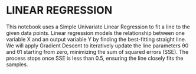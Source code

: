 # LINEAR REGRESSION

This notebook uses a Simple Univariate Linear Regression to fit a line to the given data points. Linear regression models the relationship between one variable X and an output variable Y by finding the best-fitting straight line. We will apply Gradient Descent to iteratively update the line parameters θ0 and θ1 starting from zero, minimizing the sum of squared errors (SSE). The process stops once SSE is less than 0.5, ensuring the line closely fits the samples.

